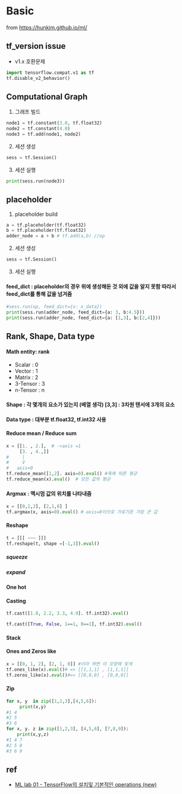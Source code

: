 # Basic
from https://hunkim.github.io/ml/
## tf_version issue
- v1.x 호환문제
```python
import tensorflow.compat.v1 as tf
tf.disable_v2_behavior()
```

## Computational Graph
1. 그래프 빌드
```python
node1 = tf.constant(3.0, tf.float32)
node2 = tf.constant(4.0)
node3 = tf.add(node1, node2)
```
2. 세션 생성
```python
sess = tf.Session()
```
3. 세션 실행
```python
print(sess.run(node3))
```

## placeholder
1. placeholder build
```python
a = tf.placeholder(tf.float32)
b = tf.placeholder(tf.float32)
adder_node = a + b # tf.add(a,b) //op
```
2. 세션 생성
```python
sess = tf.Session()
```
3. 세션 실행
#### feed_dict : placeholder의 경우 위에 생성해둔 것 외에 값을 알지 못함 따라서 feed_dict를 통해 값을 넘겨줌
```python
#sess.run(op, feed_dict={x: x_data})
print(sess.run(adder_node, feed_dict={a: 3, b:4.5}))
print(sess.run(adder_node, feed_dict={a: [1,3], b:[2,4]}))
```

## Rank, Shape, Data type
#### Math entity: rank
- Scalar    : 0
- Vector    : 1
- Matrix    : 2
- 3-Tensor  : 3
- n-Tensor  : n

#### Shape : 각 몇개의 요소가 있는지 (배열 생각) [3,3] : 3차원 텐서에 3개의 요소

#### Data type : 대부분 tf.float32, tf.int32 사용

#### Reduce mean / Reduce sum
```python
x = [[1. , 2.],  # ->axis =1
     [3. , 4.,]]
#     |
#     V
#   axis=0
tf.reduce_mean([1,2]. axis=0).eval() #축에 따른 평균
tf.reduce_mean(x).eval()  # 모든 값의 평균
```
#### Argmax : 맥시멈 값의 위치를 나타내줌
```python
x = [[0,1,2], [2,1,0] ]
tf.argmax(x, axis=0).eval() # axis=0이므로 가로기준 가장 큰 값
```
#### Reshape
```python
t = [[[ ~~~ ]]]
tf.reshape(t, shape =[-1,3]).eval()
```
##### squeeze
##### expand

#### One hot
#### Casting
```python
tf.cast([1.8, 2.2, 3.3, 4.9]. tf.int32).eval()

tf.cast([True, False, 1==1, 0==1], tf.int32).eval()
```

#### Stack

#### Ones and Zeros like
```python
x = [[0, 1, 2], [2, 1, 0]] #이라 하면 이 모양에 맞게
tf.ones_like(x).eval()# => [[1,1,1] , [1,1,1]]
tf.zeros_like(x).eval()#=> [[0,0,0] , [0,0,0]]
```

#### Zip
```python
for x, y  in zip([1,2,3],[4,5,6]):
     print(x,y)
#1 4
#2 5
#3 6
for x, y. z in zip([1,2,3], [4,5,6], [7,8,9]):
    print(x,y,z)
#1 4 7
#2 5 8
#3 6 9
```

## ref
- [ML lab 01 - TensorFlow의 설치및 기본적인 operations (new)](https://www.youtube.com/watch?v=-57Ne86Ia8w&feature=youtu.be)
